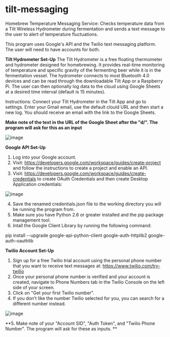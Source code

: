 # tilt-messaging
Homebrew Temperature Messaging Service: Checks temperature data from a Tilt Wireless Hydrometer during fermentation and sends a text message to the user to alert of temperature fluctuations.

This program uses Google's API and the Twilio text messaging platform. The user will need to have accounts for both.

**Tilt Hydrometer Set-Up**
The Tilt Hydrometer is a free floating thermometer and hydrometer designed for homebrewing. It provides real-time monitoring of temperature and specific gravity of the fermenting beer while it is in the fermentation vessel. The hydrometer connects to most Bluetooth 4.0 devices and can be read through the downloadable Tilt App or a Raspberry Pi. The user can then optionally log data to the cloud using Google Sheets at a desired time interval (default is 15 minutes).

Instructions: Connect your Tilt Hydrometer in the Tilt App and go to settings. Enter your Gmail email, use the default clould URL and then start a new log. You should receive an email with the link to the Google Sheets.

**Make note of the text in the URL of the Google Sheet after the "d/". The program will ask for this as an input**

![image](https://user-images.githubusercontent.com/65422369/118866850-0acaa000-b8a8-11eb-80ed-0a3ab7e1002f.png)

**Google API Set-Up**

1. Log into your Google account.
2. Visit: https://developers.google.com/workspace/guides/create-project and follow the instructions to create a project and enable an API.
3. Visit: https://developers.google.com/workspace/guides/create-credentials to create OAuth Credentials and then create Desktop Application credentials:

![image](https://user-images.githubusercontent.com/65422369/118862753-b2919f00-b8a3-11eb-8273-ccdf6513f285.png)

4. Save the renamed credentials.json file to the working directory you will be running the program from.
5. Make sure you have Python 2.6 or greater installed and the pip package management tool.
6. Intall the Google Client Library by running the following command:

pip install --upgrade google-api-python-client google-auth-httplib2 google-auth-oauthlib

**Twilio Account Set-Up**

1. Sign up for a free Twilio trial account using the personal phone number that you want to receive text messages at: https://www.twilio.com/try-twilio
2. Once your personal phone number is verified and your account is created, navigate to Phone Numbers tab in the Twilio Console on the left side of your screen.
3. Click on "Get your first Twilio number".
4. If you don't like the number Twilio selected for you, you can search for a different number instead.

![image](https://user-images.githubusercontent.com/65422369/118865755-e9b57f80-b8a6-11eb-9da8-47712d0de853.png)

**5. Make note of your "Account SID", "Auth Token", and "Twilio Phone Number". The program will ask for these as inputs.
**


